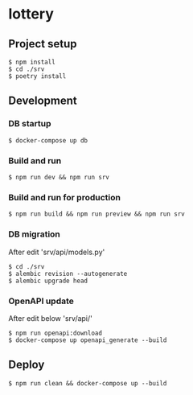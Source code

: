 # lottery

## Project setup

```
$ npm install
$ cd ./srv
$ poetry install
```

## Development

### DB startup

```
$ docker-compose up db
```

### Build and run

```
$ npm run dev && npm run srv
```

### Build and run for production

```
$ npm run build && npm run preview && npm run srv
```

### DB migration

After edit 'srv/api/models.py'

```
$ cd ./srv
$ alembic revision --autogenerate
$ alembic upgrade head
```

### OpenAPI update

After edit below 'srv/api/'

```
$ npm run openapi:download
$ docker-compose up openapi_generate --build
```

## Deploy

```
$ npm run clean && docker-compose up --build
```
